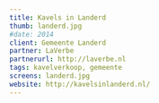 ```yaml
---
title: Kavels in Landerd
thumb: landerd.jpg
#date: 2014
client: Gemeente Landerd
partner: LaVerbe
partnerurl: http://laverbe.nl
tags: kavelverkoop, gemeente
screens: landerd.jpg
website: http://kavelsinlanderd.nl/
---
```

